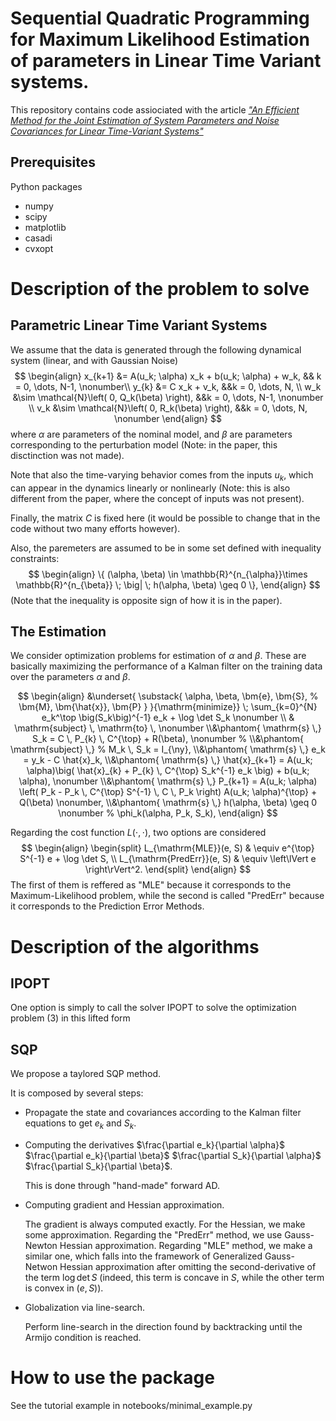 # Sequential Quadratic Programming for Maximum Likelihood Estimation of parameters in Linear Time Variant systems.
This repository contains code assiociated with the article [_"An Efficient Method for the Joint Estimation of System Parameters and
Noise Covariances for Linear Time-Variant Systems"_](https://arxiv.org/pdf/2211.12302.pdf)

## Prerequisites

Python packages

- numpy
- scipy
- matplotlib
- casadi
- cvxopt


# Description of the problem to solve

## Parametric Linear Time Variant Systems

We assume that the data is generated through the following dynamical system (linear, and with Gaussian Noise)
$$
\begin{align}
			x_{k+1} &= A(u_k; \alpha) x_k + b(u_k; \alpha) + w_k, && k = 0, \dots, N-1, \nonumber\\
			y_{k} &= C x_k + v_k, &&k = 0, \dots, N, \\
			w_k &\sim \mathcal{N}\left( 0, Q_k(\beta) \right), &&k = 0, \dots, N-1,  \nonumber \\
			v_k &\sim \mathcal{N}\left( 0, R_k(\beta) \right), &&k = 0, \dots, N,  \nonumber 
\end{align}
$$
where $\alpha$ are parameters of the nominal model, and $\beta$ are parameters corresponding to the perturbation model (Note: in the paper, this disctinction was not made).

Note that also the time-varying behavior comes from the inputs $u_k$, which can appear in the dynamics linearly or nonlinearly (Note: this is also different from the paper, where the concept of inputs was not present).

Finally, the matrix $C$ is fixed here (it would be possible to change that in the code without two many efforts however).

Also, the paremeters are assumed to be in some set defined with inequality constraints:
$$
\begin{align}
	\{ (\alpha, \beta) \in \mathbb{R}^{n_{\alpha}}\times \mathbb{R}^{n_{\beta}}  \; \big| \; h(\alpha, \beta) \geq 0 \},
\end{align}
$$
(Note that the inequality is opposite sign of how it is in the paper).

## The Estimation

We consider optimization problems for estimation of $\alpha$ and $\beta$.
These are basically maximizing the performance of a Kalman filter on the training data over the parameters $\alpha$ and $\beta$.


$$
\begin{align}
		&\underset{ \substack{
				\alpha, \beta, \bm{e}, \bm{S},
				%				 \bm{M},
				\bm{\hat{x}}, \bm{P}
			}
		}{\mathrm{minimize}} \; \sum_{k=0}^{N} e_k^\top \big(S_k\big)^{-1} e_k + \log \det S_k \nonumber \\
		& \mathrm{subject}  \, \mathrm{to} \, \nonumber
		\\&\phantom{ \mathrm{s} \,}
		S_k = C \, P_{k} \, C^{\top} + R(\beta), \nonumber
		%		\\&\phantom{ \mathrm{subject} \,}
		%		M_k \, S_k = I_{\ny},
		\\&\phantom{ \mathrm{s} \,}
		e_k = y_k - C \hat{x}_k,
		\\&\phantom{ \mathrm{s} \,}
		\hat{x}_{k+1} = A(u_k; \alpha)\big( \hat{x}_{k} + P_{k} \, C^{\top} S_k^{-1} e_k \big) + b(u_k; \alpha), \nonumber
		\\&\phantom{ \mathrm{s} \,}
		P_{k+1} = A(u_k; \alpha) \left(  P_k - P_k \, C^{\top} S^{-1} \, C \, P_k  \right) A(u_k; \alpha)^{\top} + Q(\beta) \nonumber,
        \\&\phantom{ \mathrm{s} \,}
        h(\alpha, \beta) \geq 0 \nonumber
		%		\phi_k(\alpha, P_k, S_k),
	\end{align}
$$

Regarding the cost function $L(\cdot, \cdot)$, two options are considered
$$
\begin{align}
		\begin{split}
			L_{\mathrm{MLE}}(e, S) & \equiv e^{\top} S^{-1} e + \log \det S, \\
			L_{\mathrm{PredErr}}(e, S) & \equiv \left\lVert e \right\rVert^2.
		\end{split}
	\end{align}
$$
The first of them is reffered as "MLE" because it corresponds to the Maximum-Likelihood problem, while the second is called "PredErr" because it corresponds to the Prediction Error Methods.

# Description of the algorithms

## IPOPT
One option is simply to call the solver IPOPT to solve the optimization problem (3) in this lifted form

## SQP

We propose a taylored SQP method.

It is composed by several steps:

- Propagate the state and covariances according to the Kalman filter equations to get $e_k$ and $S_k$.
- Computing the derivatives
    $\frac{\partial e_k}{\partial \alpha}$
    $\frac{\partial e_k}{\partial \beta}$
    $\frac{\partial S_k}{\partial \alpha}$
    $\frac{\partial S_k}{\partial \beta}$.

    This is done through "hand-made" forward AD.
- Computing gradient and Hessian approximation. 
   
    The gradient is always computed exactly. For the Hessian, we make some approximation.
    Regarding the "PredErr" method, we use Gauss-Newton Hessian approximation.
    Regarding "MLE" method, we make a similar one, which falls into the framework of Generalized Gauss-Netwon Hessian approximation after omitting the second-derivative of the term $\log \det S$ (indeed, this term is concave in $S$, while the other term is convex in $(e, S)$).
- Globalization via line-search. 
  
  Perform line-search in the direction found by backtracking until the Armijo condition is reached. 

# How to use the package

See the tutorial example in notebooks/minimal_example.py

